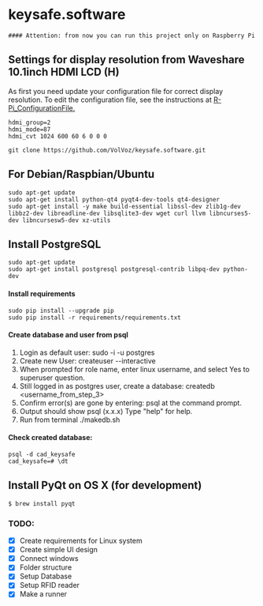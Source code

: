 # keysafe.software


```
#### Attention: from now you can run this project only on Raspberry Pi
```

## Settings for display resolution from Waveshare 10.1inch HDMI LCD (H)
As first you need update your configuration file for correct display resolution.
To edit the configuration file, see the instructions at [R-Pi_ConfigurationFile.](http://elinux.org/R-Pi_configuration_file)
```
hdmi_group=2
hdmi_mode=87
hdmi_cvt 1024 600 60 6 0 0 0
```

```
git clone https://github.com/VolVoz/keysafe.software.git
```

## For Debian/Raspbian/Ubuntu

```
sudo apt-get update
sudo apt-get install python-qt4 pyqt4-dev-tools qt4-designer
sudo apt-get install -y make build-essential libssl-dev zlib1g-dev libbz2-dev libreadline-dev libsqlite3-dev wget curl llvm libncurses5-dev libncursesw5-dev xz-utils

```

## Install PostgreSQL
```
sudo apt-get update
sudo apt-get install postgresql postgresql-contrib libpq-dev python-dev
```

#### Install requirements
```
sudo pip install --upgrade pip
sudo pip install -r requirements/requirements.txt
```

#### Create database and user from psql

1. Login as default user: sudo -i -u postgres
2. Create new User: createuser --interactive
3. When prompted for role name, enter linux username, and select Yes to superuser question.
4. Still logged in as postgres user, create a database: createdb <username_from_step_3>
5. Confirm error(s) are gone by entering: psql at the command prompt.
6. Output should show psql (x.x.x) Type "help" for help.
7. Run from terminal ./makedb.sh


#### Check created database:
```
psql -d cad_keysafe
cad_keysafe=# \dt
```

## Install PyQt on OS X (for development)
```
$ brew install pyqt
```

### TODO:

- [x] Create requirements for Linux system
- [x] Create simple UI design
- [x] Connect windows
- [x] Folder structure
- [x] Setup Database
- [X] Setup RFID reader
- [X] Make a runner
